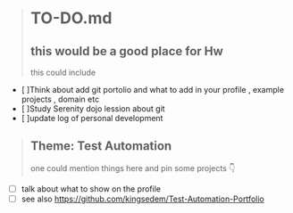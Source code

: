 
> # TO-DO.md
> ## this would be a good place for Hw
> this could include 
 *  [ ]Think about add git portolio and what to add in your profile , example projects , domain etc
 *  [ ]Study Serenity dojo lession about git
 * [ ]update log of personal development
> 
> ## Theme: Test Automation
> one could mention things here and pin some projects 👇

* [ ] talk about what to show on the profile
* [ ] see also https://github.com/kingsedem/Test-Automation-Portfolio
